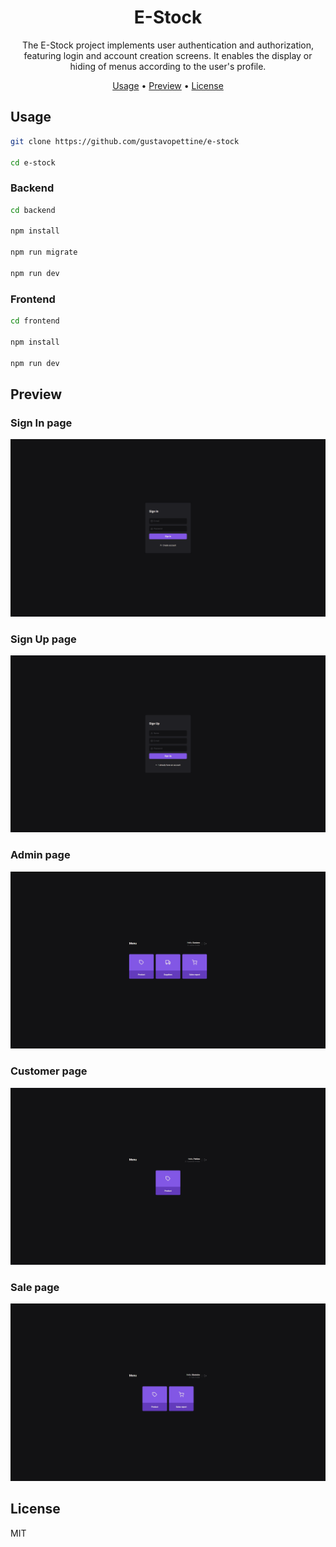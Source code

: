 <h1 align="center">
  E-Stock
</h1>

<p align="center">
  The E-Stock project implements user authentication and authorization, featuring login and account creation screens. It enables the display or hiding of menus according to the user's profile.
</p>

<p align="center">
  <a href="#usage">Usage</a> •
  <a href="#preview">Preview</a> •
  <a href="#license">License</a>
</p>

## Usage

```sh
git clone https://github.com/gustavopettine/e-stock

cd e-stock
```

### Backend

```sh
cd backend

npm install

npm run migrate

npm run dev
```

### Frontend

```sh
cd frontend

npm install

npm run dev
```

## Preview

### Sign In page

![Screenshot](/assets/signin_page.png)

### Sign Up page

![Screenshot](/assets/signup_page.png)

### Admin page

![Screenshot](/assets/admin_page.png)

### Customer page

![Screenshot](/assets/customer_page.png)

### Sale page

![Screenshot](/assets/sale_page.png)

## License

MIT
